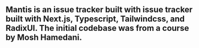 ## Mantis is an issue tracker built with issue tracker built with Next.js, Typescript, Tailwindcss, and RadixUI. The initial codebase was from a course by Mosh Hamedani.
